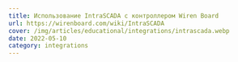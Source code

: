 ```yaml
---
title: Использование IntraSCADA с контроллером Wiren Board
url: https://wirenboard.com/wiki/IntraSCADA
cover: /img/articles/educational/integrations/intrascada.webp
date: 2022-05-10
category: integrations
---
```


